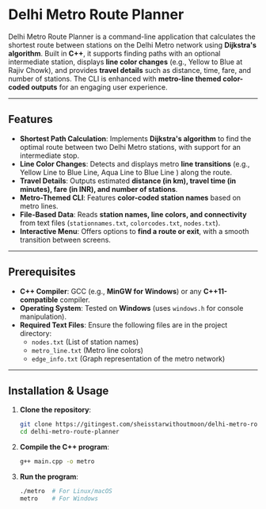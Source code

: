 # Delhi Metro Route Planner

Delhi Metro Route Planner is a command-line application that calculates the shortest route between stations on the Delhi Metro network using **Dijkstra's algorithm**. Built in **C++**, it supports finding paths with an optional intermediate station, displays **line color changes** (e.g., Yellow to Blue at Rajiv Chowk), and provides **travel details** such as distance, time, fare, and number of stations. The CLI is enhanced with **metro-line themed color-coded outputs** for an engaging user experience.

---

## Features

- **Shortest Path Calculation**: Implements **Dijkstra's algorithm** to find the optimal route between two Delhi Metro stations, with support for an intermediate stop.
- **Line Color Changes**: Detects and displays metro **line transitions** (e.g., Yellow Line to Blue Line, Aqua Line to Blue Line ) along the route.
- **Travel Details**: Outputs estimated **distance (in km), travel time (in minutes), fare (in INR), and number of stations**.
- **Metro-Themed CLI**: Features **color-coded station names** based on metro lines.
- **File-Based Data**: Reads **station names, line colors, and connectivity** from text files (`stationnames.txt`, `colorcodes.txt`, `nodes.txt`).
- **Interactive Menu**: Offers options to **find a route or exit**, with a smooth transition between screens.

---

## Prerequisites

- **C++ Compiler**: GCC (e.g., **MinGW for Windows**) or any **C++11-compatible** compiler.
- **Operating System**: Tested on **Windows** (uses `windows.h` for console manipulation).
- **Required Text Files**: Ensure the following files are in the project directory:
  - `nodes.txt` (List of station names)
  - `metro_line.txt` (Metro line colors)
  - `edge_info.txt` (Graph representation of the metro network)

---

## Installation & Usage

1. **Clone the repository**:
   ```sh
   git clone https://gitingest.com/sheisstarwithoutmoon/delhi-metro-route-planner.git
   cd delhi-metro-route-planner
   ```

2. **Compile the C++ program**:
   ```sh
   g++ main.cpp -o metro
   ```

3. **Run the program**:
   ```sh
   ./metro  # For Linux/macOS
   metro    # For Windows
   ```

